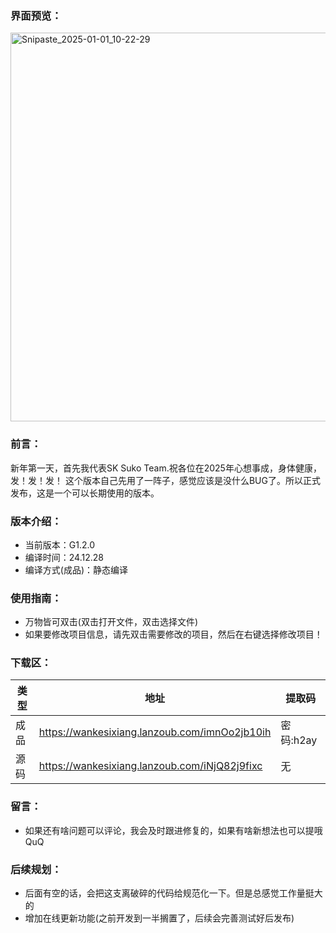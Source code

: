 ### 界面预览：
<img width="622" alt="Snipaste_2025-01-01_10-22-29" src="https://github.com/user-attachments/assets/18cec572-2ac2-47fc-a41f-94a7d499277f" />

### 前言：
新年第一天，首先我代表SK Suko Team.祝各位在2025年心想事成，身体健康，发！发！发！
这个版本自己先用了一阵子，感觉应该是没什么BUG了。所以正式发布，这是一个可以长期使用的版本。

### 版本介绍：
- 当前版本：G1.2.0
- 编译时间：24.12.28
- 编译方式(成品)：静态编译

### 使用指南：
- 万物皆可双击(双击打开文件，双击选择文件)
- 如果要修改项目信息，请先双击需要修改的项目，然后在右键选择修改项目！

### 下载区：

类型 | 地址 | 提取码
-- | -- | --
成品 | https://wankesixiang.lanzoub.com/imnOo2jb10ih | 密码:h2ay
源码 | https://wankesixiang.lanzoub.com/iNjQ82j9fixc | 无

### 留言：
- 如果还有啥问题可以评论，我会及时跟进修复的，如果有啥新想法也可以提哦QuQ

### 后续规划：
- 后面有空的话，会把这支离破碎的代码给规范化一下。但是总感觉工作量挺大的
- 增加在线更新功能(之前开发到一半搁置了，后续会完善测试好后发布)